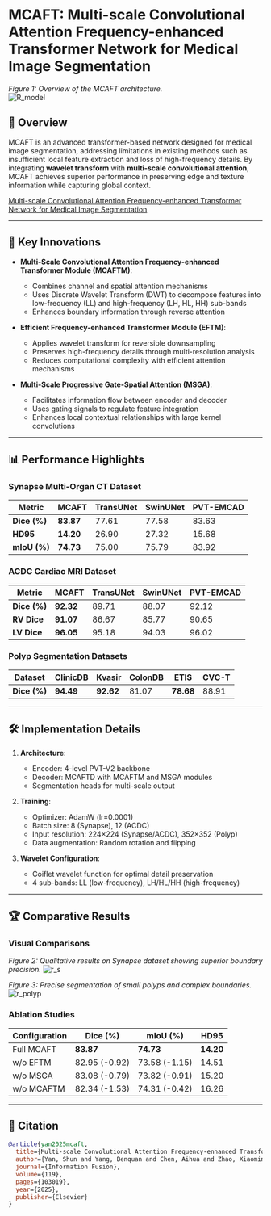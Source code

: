 # MCAFT: Multi-scale Convolutional Attention Frequency-enhanced Transformer Network for Medical Image Segmentation

*Figure 1: Overview of the MCAFT architecture.*  
![R_model](https://github.com/user-attachments/assets/efc3e44d-bc93-4990-8f72-7eb466bc2909)

## 📌 Overview
MCAFT is an advanced transformer-based network designed for medical image segmentation, addressing limitations in existing methods such as insufficient local feature extraction and loss of high-frequency details. By integrating **wavelet transform** with **multi-scale convolutional attention**, MCAFT achieves superior performance in preserving edge and texture information while capturing global context.

[Multi-scale Convolutional Attention Frequency-enhanced Transformer Network for Medical Image Segmentation](https://www.sciencedirect.com/science/article/abs/pii/S1566253525000922?via%3Dihub)

---

## 🚀 Key Innovations
- **Multi-Scale Convolutional Attention Frequency-enhanced Transformer Module (MCAFTM)**:
  - Combines channel and spatial attention mechanisms
  - Uses Discrete Wavelet Transform (DWT) to decompose features into low-frequency (LL) and high-frequency (LH, HL, HH) sub-bands
  - Enhances boundary information through reverse attention

- **Efficient Frequency-enhanced Transformer Module (EFTM)**:
  - Applies wavelet transform for reversible downsampling
  - Preserves high-frequency details through multi-resolution analysis
  - Reduces computational complexity with efficient attention mechanisms

- **Multi-Scale Progressive Gate-Spatial Attention (MSGA)**:
  - Facilitates information flow between encoder and decoder
  - Uses gating signals to regulate feature integration
  - Enhances local contextual relationships with large kernel convolutions

---

## 📊 Performance Highlights
### Synapse Multi-Organ CT Dataset
| Metric       | MCAFT | TransUNet | SwinUNet | PVT-EMCAD |
|--------------|-------|-----------|----------|-----------|
| **Dice (%)** | **83.87** | 77.61 | 77.58 | 83.63 |
| **HD95**     | **14.20** | 26.90 | 27.32 | 15.68 |
| **mIoU (%)** | **74.73** | 75.00 | 75.79 | 83.92 |

### ACDC Cardiac MRI Dataset
| Metric       | MCAFT | TransUNet | SwinUNet | PVT-EMCAD |
|--------------|-------|-----------|----------|-----------|
| **Dice (%)** | **92.32** | 89.71 | 88.07 | 92.12 |
| **RV Dice**  | **91.07** | 86.67 | 85.77 | 90.65 |
| **LV Dice**  | **96.05** | 95.18 | 94.03 | 96.02 |

### Polyp Segmentation Datasets
| Dataset      | ClinicDB | Kvasir | ColonDB | ETIS | CVC-T |
|--------------|----------|--------|---------|------|-------|
| **Dice (%)** | **94.49** | **92.62** | 81.07 | **78.68** | 88.91 |

---

## 🛠️ Implementation Details
1. **Architecture**:
   - Encoder: 4-level PVT-V2 backbone
   - Decoder: MCAFTD with MCAFTM and MSGA modules
   - Segmentation heads for multi-scale output

2. **Training**:
   - Optimizer: AdamW (lr=0.0001)
   - Batch size: 8 (Synapse), 12 (ACDC)
   - Input resolution: 224×224 (Synapse/ACDC), 352×352 (Polyp)
   - Data augmentation: Random rotation and flipping

3. **Wavelet Configuration**:
   - Coiflet wavelet function for optimal detail preservation
   - 4 sub-bands: LL (low-frequency), LH/HL/HH (high-frequency)

---

## 🏆 Comparative Results
### Visual Comparisons
*Figure 2: Qualitative results on Synapse dataset showing superior boundary precision.*
![r_s](https://github.com/user-attachments/assets/51289598-9af7-422d-a37e-c44628c848f8)

*Figure 3: Precise segmentation of small polyps and complex boundaries.*
![r_polyp](https://github.com/user-attachments/assets/235ac4ef-5bfd-4aa7-a104-1e3ff51fe2cf)

### Ablation Studies
| Configuration | Dice (%) | mIoU (%) | HD95 |
|---------------|----------|----------|------|
| Full MCAFT    | **83.87** | **74.73** | **14.20** |
| w/o EFTM      | 82.95 (-0.92) | 73.58 (-1.15) | 14.51 |
| w/o MSGA      | 83.08 (-0.79) | 73.82 (-0.91) | 15.20 |
| w/o MCAFTM    | 82.34 (-1.53) | 74.31 (-0.42) | 16.26 |

---

## 📜 Citation
```bibtex
@article{yan2025mcaft,
  title={Multi-scale Convolutional Attention Frequency-enhanced Transformer Network for Medical Image Segmentation},
  author={Yan, Shun and Yang, Benquan and Chen, Aihua and Zhao, Xiaoming and Zhang, Shiqing},
  journal={Information Fusion},
  volume={119},
  pages={103019},
  year={2025},
  publisher={Elsevier}
}
